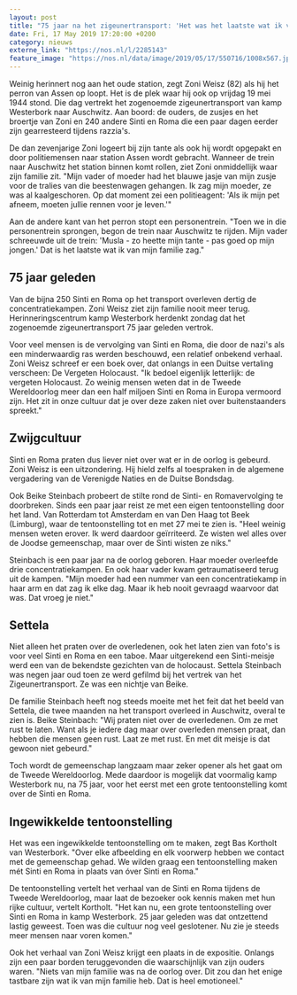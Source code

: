 ```yaml
---
layout: post
title: "75 jaar na het zigeunertransport: 'Het was het laatste wat ik van mijn familie zag'"
date: Fri, 17 May 2019 17:20:00 +0200
category: nieuws
externe_link: "https://nos.nl/l/2285143"
feature_image: "https://nos.nl/data/image/2019/05/17/550716/1008x567.jpg"
---
```


<p>Weinig herinnert nog aan het oude station, zegt Zoni Weisz (82) als hij het perron van Assen op loopt. Het is de plek waar hij ook op vrijdag 19 mei 1944 stond. Die dag vertrekt het zogenoemde zigeunertransport van kamp Westerbork naar Auschwitz. Aan boord: de ouders, de zusjes en het broertje van Zoni en 240 andere Sinti en Roma die een paar dagen eerder zijn gearresteerd tijdens razzia's.</p>
<p>De dan zevenjarige Zoni logeert bij zijn tante als ook hij wordt opgepakt en door politiemensen naar station Assen wordt gebracht. Wanneer de trein naar Auschwitz het station binnen komt rollen, ziet Zoni onmiddellijk waar zijn familie zit. "Mijn vader of moeder had het blauwe jasje van mijn zusje voor de tralies van die beestenwagen gehangen. Ik zag mijn moeder, ze was al kaalgeschoren. Op dat moment zei een politieagent: 'Als ik mijn pet afneem, moeten jullie rennen voor je leven.'"</p>
<p>Aan de andere kant van het perron stopt een personentrein. "Toen we in die personentrein sprongen, begon de trein naar Auschwitz te rijden. Mijn vader schreeuwde uit de trein: 'Musla - zo heette mijn tante - pas goed op mijn jongen.' Dat is het laatste wat ik van mijn familie zag."</p>
<h2>75 jaar geleden </h2>
<p>Van de bijna 250 Sinti en Roma op het transport overleven dertig de concentratiekampen. Zoni Weisz ziet zijn familie nooit meer terug. Herinneringscentrum kamp Westerbork herdenkt zondag dat het zogenoemde zigeunertransport 75 jaar geleden vertrok.</p>
<p>Voor veel mensen is de vervolging van Sinti en Roma, die door de nazi's als een minderwaardig ras werden beschouwd, een relatief onbekend verhaal. Zoni Weisz schreef er een boek over, dat onlangs in een Duitse vertaling verscheen: De Vergeten Holocaust. "Ik bedoel eigenlijk letterlijk: de vergeten Holocaust. Zo weinig mensen weten dat in de Tweede Wereldoorlog meer dan een half miljoen Sinti en Roma in Europa vermoord zijn. Het zit in onze cultuur dat je over deze zaken niet over buitenstaanders spreekt."</p>
<h2>Zwijgcultuur </h2>
<p>Sinti en Roma praten dus liever niet over wat er in de oorlog is gebeurd. Zoni Weisz is een uitzondering. Hij hield zelfs al toespraken in de algemene vergadering van de Verenigde Naties en de Duitse Bondsdag.</p>
<p>Ook Beike Steinbach probeert de stilte rond de Sinti- en Romavervolging te doorbreken. Sinds een paar jaar reist ze met een eigen tentoonstelling door het land. Van Rotterdam tot Amsterdam en van Den Haag tot Beek (Limburg), waar de tentoonstelling tot en met 27 mei te zien is. "Heel weinig mensen weten erover. Ik werd daardoor geïrriteerd. Ze wisten wel alles over de Joodse gemeenschap, maar over de Sinti wisten ze niks."</p>
<p>Steinbach is een paar jaar na de oorlog geboren. Haar moeder overleefde drie concentratiekampen. En ook haar vader kwam getraumatiseerd terug uit de kampen. "Mijn moeder had een nummer van een concentratiekamp in haar arm en dat zag ik elke dag. Maar ik heb nooit gevraagd waarvoor dat was. Dat vroeg je niet."</p>
<h2>Settela </h2>
<p>Niet alleen het praten over de overledenen, ook het laten zien van foto's is voor veel Sinti en Roma en een taboe. Maar uitgerekend een Sinti-meisje werd een van de bekendste gezichten van de holocaust. Settela Steinbach was negen jaar oud toen ze werd gefilmd bij het vertrek van het Zigeunertransport. Ze was een nichtje van Beike.</p>
<p>De familie Steinbach heeft nog steeds moeite met het feit dat het beeld van Settela, die twee maanden na het transport overleed in Auschwitz, overal te zien is. Beike Steinbach: "Wij praten niet over de overledenen. Om ze met rust te laten. Want als je iedere dag maar over overleden mensen praat, dan hebben die mensen geen rust. Laat ze met rust. En met dit meisje is dat gewoon niet gebeurd."</p>
<p>Toch wordt de gemeenschap langzaam maar zeker opener als het gaat om de Tweede Wereldoorlog. Mede daardoor is mogelijk dat voormalig kamp Westerbork nu, na 75 jaar, voor het eerst met een grote tentoonstelling komt over de Sinti en Roma.</p>
<h2>Ingewikkelde tentoonstelling</h2>
<p>Het was een ingewikkelde tentoonstelling om te maken, zegt Bas Kortholt van Westerbork. "Over elke afbeelding en elk voorwerp hebben we contact met de gemeenschap gehad. We wilden graag een tentoonstelling maken mét Sinti en Roma in plaats van óver Sinti en Roma."</p>
<p>De tentoonstelling vertelt het verhaal van de Sinti en Roma tijdens de Tweede Wereldoorlog, maar laat de bezoeker ook kennis maken met hun rijke cultuur, vertelt Kortholt. "Het kan nu, een grote tentoonstelling over Sinti en Roma in kamp Westerbork. 25 jaar geleden was dat ontzettend lastig geweest. Toen was die cultuur nog veel geslotener. Nu zie je steeds meer mensen naar voren komen."</p>
<p>Ook het verhaal van Zoni Weisz krijgt een plaats in de expositie. Onlangs zijn een paar borden teruggevonden die waarschijnlijk van zijn ouders waren. "Niets van mijn familie was na de oorlog over. Dit zou dan het enige tastbare zijn wat ik van mijn familie heb. Dat is heel emotioneel."</p>
